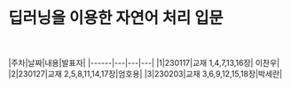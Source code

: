 딥러닝을 이용한 자연어 처리 입문
============================
<br><br>
|주차|날짜|내용|발표자|
|------|---|---|---|
|1|230117|교재 1,4,7,13,16장| 이찬우|
|2|230127|교재 2,5,8,11,14,17장|엄호용|
|3|230203|교재 3,6,9,12,15,18장|박세란|
<br>